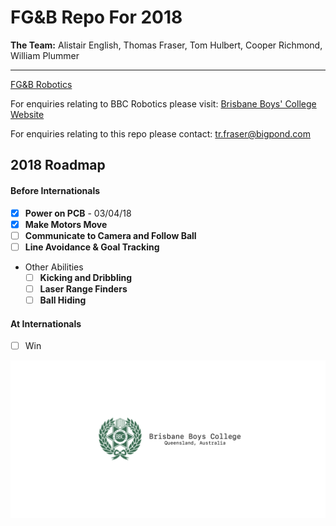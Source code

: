 # **FG&B** Repo For 2018

**The Team:** Alistair English, Thomas Fraser, Tom Hulbert, Cooper Richmond, William Plummer

-------------------------------------------------------------

[FG&B Robotics](https://fg-b.github.io)

For enquiries relating to BBC Robotics please visit:
[Brisbane Boys' College Website](http://www.bbc.qld.edu.au)

For enquiries relating to this repo please contact: tr.fraser@bigpond.com

## 2018 Roadmap
#### Before Internationals
- [x] **Power on PCB** - 03/04/18
- [x] **Make Motors Move**
- [ ] **Communicate to Camera and Follow Ball**
- [ ] **Line Avoidance & Goal Tracking**
* Other Abilities
    - [ ] **Kicking and Dribbling**
    - [ ] **Laser Range Finders**
    - [ ] **Ball Hiding**

#### At Internationals
- [ ] Win

![](./Docs/Images/BBC.png)
